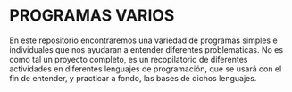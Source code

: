 # PROGRAMAS VARIOS
En este repositorio encontraremos una variedad de programas simples e individuales que nos ayudaran a entender diferentes problematicas. 
No es como tal un proyecto completo, es un recopilatorio de diferentes actividades en diferentes lenguajes de programación, que se usará
con el fin de entender, y practicar a fondo, las bases de dichos lenguajes.

